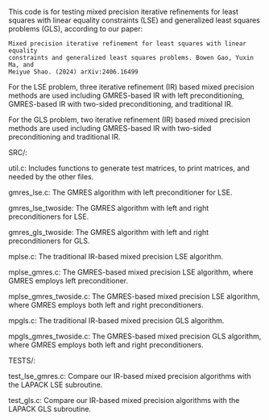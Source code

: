 This code is for testing mixed precision iterative refinements for least
squares with linear equality constraints (LSE) and generalized least squares
problems (GLS), according to our paper:

    Mixed precision iterative refinement for least squares with linear equality
    constraints and generalized least squares problems. Bowen Gao, Yuxin Ma, and
    Meiyue Shao. (2024) arXiv:2406.16499

For the LSE problem, three iterative refinement (IR) based mixed precision
methods are used including GMRES-based IR with left preconditioning,
GMRES-based IR with two-sided preconditioning, and traditional IR.

For the GLS problem, two iterative refinement (IR) based mixed precision
methods are used including GMRES-based IR with two-sided preconditioning
and traditional IR.

SRC/:

util.c: Includes functions to generate test matrices, to print matrices, and needed by the other files.

gmres_lse.c: The GMRES algorithm with left preconditioner for LSE.

gmres_lse_twoside: The GMRES algorithm with left and right preconditioners for LSE.

gmres_gls_twoside: The GMRES algorithm with left and right preconditioners for GLS.

mplse.c: The traditional IR-based mixed precision LSE algorithm.

mplse_gmres.c: The GMRES-based mixed precision LSE algorithm, where GMRES employs left preconditioner.

mplse_gmres_twoside.c: The GMRES-based mixed precision LSE algorithm, where GMRES employs both left and right preconditioners.

mpgls.c: The traditional IR-based mixed precision GLS algorithm.

mpgls_gmres_twoside.c: The GMRES-based mixed precision GLS algorithm, where GMRES employs both left and right preconditioners.


TESTS/:

test_lse_gmres.c: Compare our IR-based mixed precision algorithms with the LAPACK LSE subroutine.

test_gls.c: Compare our IR-based mixed precision algorithms with the LAPACK GLS subroutine.

